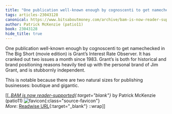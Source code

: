 ```yaml
---
title: "One publication well-known enough by cognoscenti to get namechecked in ..."
tags: articles-23043128
canonical: https://www.bitsaboutmoney.com/archive/bam-is-now-reader-supported/
author: Patrick McKenzie (patio11)
book: 23043128
hide_title: true
---
```


One publication well-known enough by cognoscenti to get namechecked in The Big Short (movie edition) is Grant’s Interest Rate Observer. It has cranked out two issues a month since 1983. Grant’s is both for historical and brand positioning reasons heavily tied up with the personal brand of Jim Grant, and is stubbornly independent.

This is notable because there are two natural sizes for publishing businesses: boutique and gigantic.


[[<cite>_[BAM is now reader-supported](https://www.bitsaboutmoney.com/archive/bam-is-now-reader-supported/){:target="_blank"}_</cite> by Patrick McKenzie (patio11) ![favicon](https://s2.googleusercontent.com/s2/favicons?domain=www.bitsaboutmoney.com){:class="source-favicon"}<br>
_More_: [Readwise URL](https://readwise.io/open/452275969){:target="_blank"}
::wrap]]